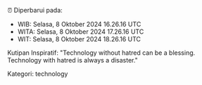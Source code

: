 ⏰ Diperbarui pada:
- WIB: Selasa, 8 Oktober 2024 16.26.16 UTC
- WITA: Selasa, 8 Oktober 2024 17.26.16 UTC
- WIT: Selasa, 8 Oktober 2024 18.26.16 UTC

Kutipan Inspiratif:
"Technology without hatred can be a blessing. Technology with hatred is always a disaster."


Kategori: technology

